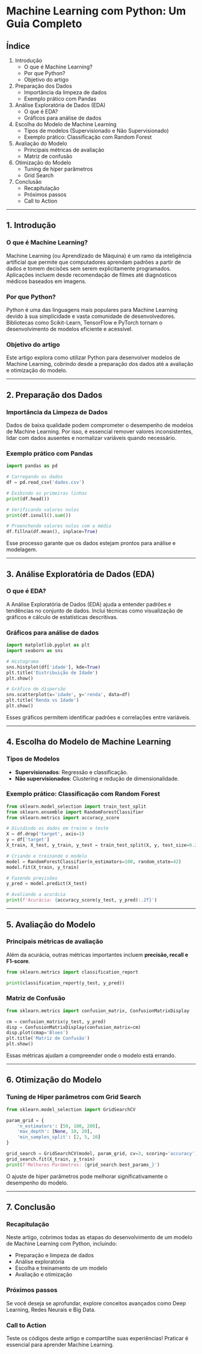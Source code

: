 # Machine Learning com Python: Um Guia Completo

## **Índice**

1. Introdução
   - O que é Machine Learning?
   - Por que Python?
   - Objetivo do artigo
2. Preparação dos Dados
   - Importância da limpeza de dados
   - Exemplo prático com Pandas
3. Análise Exploratória de Dados (EDA)
   - O que é EDA?
   - Gráficos para análise de dados
4. Escolha do Modelo de Machine Learning
   - Tipos de modelos (Supervisionado e Não Supervisionado)
   - Exemplo prático: Classificação com Random Forest
5. Avaliação do Modelo
   - Principais métricas de avaliação
   - Matriz de confusão
6. Otimização do Modelo
   - Tuning de hiper parâmetros
   - Grid Search
7. Conclusão
   - Recapitulação
   - Próximos passos
   - Call to Action

---

## **1. Introdução**

### **O que é Machine Learning?**

Machine Learning (ou Aprendizado de Máquina) é um ramo da inteligência artificial que permite que computadores aprendam padrões a partir de dados e tomem decisões sem serem explicitamente programados. Aplicações incluem desde recomendação de filmes até diagnósticos médicos baseados em imagens.

### **Por que Python?**

Python é uma das linguagens mais populares para Machine Learning devido à sua simplicidade e vasta comunidade de desenvolvedores. Bibliotecas como Scikit-Learn, TensorFlow e PyTorch tornam o desenvolvimento de modelos eficiente e acessível.

### **Objetivo do artigo**

Este artigo explora como utilizar Python para desenvolver modelos de Machine Learning, cobrindo desde a preparação dos dados até a avaliação e otimização do modelo.

---

## **2. Preparação dos Dados**

### **Importância da Limpeza de Dados**

Dados de baixa qualidade podem comprometer o desempenho de modelos de Machine Learning. Por isso, é essencial remover valores inconsistentes, lidar com dados ausentes e normalizar variáveis quando necessário.

### **Exemplo prático com Pandas**

```python
import pandas as pd

# Carregando os dados
df = pd.read_csv('dados.csv')

# Exibindo as primeiras linhas
print(df.head())

# Verificando valores nulos
print(df.isnull().sum())

# Preenchendo valores nulos com a média
df.fillna(df.mean(), inplace=True)
```

Esse processo garante que os dados estejam prontos para análise e modelagem.

---

## **3. Análise Exploratória de Dados (EDA)**

### **O que é EDA?**

A Análise Exploratória de Dados (EDA) ajuda a entender padrões e tendências no conjunto de dados. Inclui técnicas como visualização de gráficos e cálculo de estatísticas descritivas.

### **Gráficos para análise de dados**

```python
import matplotlib.pyplot as plt
import seaborn as sns

# Histograma
sns.histplot(df['idade'], kde=True)
plt.title('Distribuição de Idade')
plt.show()

# Gráfico de dispersão
sns.scatterplot(x='idade', y='renda', data=df)
plt.title('Renda vs Idade')
plt.show()
```

Esses gráficos permitem identificar padrões e correlações entre variáveis.

---

## **4. Escolha do Modelo de Machine Learning**

### **Tipos de Modelos**

- **Supervisionados**: Regressão e classificação.
- **Não supervisionados**: Clustering e redução de dimensionalidade.

### **Exemplo prático: Classificação com Random Forest**

```python
from sklearn.model_selection import train_test_split
from sklearn.ensemble import RandomForestClassifier
from sklearn.metrics import accuracy_score

# Dividindo os dados em treino e teste
X = df.drop('target', axis=1)
y = df['target']
X_train, X_test, y_train, y_test = train_test_split(X, y, test_size=0.2, random_state=42)

# Criando e treinando o modelo
model = RandomForestClassifier(n_estimators=100, random_state=42)
model.fit(X_train, y_train)

# Fazendo previsões
y_pred = model.predict(X_test)

# Avaliando a acurácia
print(f'Acurácia: {accuracy_score(y_test, y_pred):.2f}')
```

---

## **5. Avaliação do Modelo**

### **Principais métricas de avaliação**

Além da acurácia, outras métricas importantes incluem **precisão, recall e F1-score**.

```python
from sklearn.metrics import classification_report

print(classification_report(y_test, y_pred))
```

### **Matriz de Confusão**

```python
from sklearn.metrics import confusion_matrix, ConfusionMatrixDisplay

cm = confusion_matrix(y_test, y_pred)
disp = ConfusionMatrixDisplay(confusion_matrix=cm)
disp.plot(cmap='Blues')
plt.title('Matriz de Confusão')
plt.show()
```

Essas métricas ajudam a compreender onde o modelo está errando.

---

## **6. Otimização do Modelo**

### **Tuning de Hiper parâmetros com Grid Search**

```python
from sklearn.model_selection import GridSearchCV

param_grid = {
    'n_estimators': [50, 100, 200],
    'max_depth': [None, 10, 20],
    'min_samples_split': [2, 5, 10]
}

grid_search = GridSearchCV(model, param_grid, cv=3, scoring='accuracy')
grid_search.fit(X_train, y_train)
print(f'Melhores Parâmetros: {grid_search.best_params_}')
```

O ajuste de hiper parâmetros pode melhorar significativamente o desempenho do modelo.

---

## **7. Conclusão**

### **Recapitulação**

Neste artigo, cobrimos todas as etapas do desenvolvimento de um modelo de Machine Learning com Python, incluindo:

- Preparação e limpeza de dados
- Análise exploratória
- Escolha e treinamento de um modelo
- Avaliação e otimização

### **Próximos passos**

Se você deseja se aprofundar, explore conceitos avançados como Deep Learning, Redes Neurais e Big Data.

### **Call to Action**

Teste os códigos deste artigo e compartilhe suas experiências! Praticar é essencial para aprender Machine Learning.
